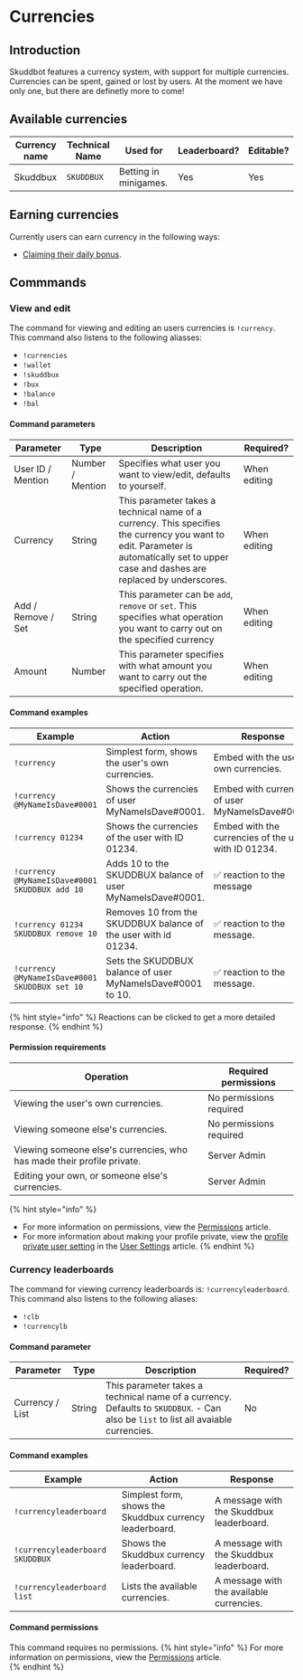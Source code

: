 # Currencies

## Introduction
Skuddbot features a currency system, with support for multiple currencies. Currencies can be spent, gained or lost by users.
At the moment we have only one, but there are definetly more to come! 

## Available currencies
| Currency name | Technical Name | Used for              | Leaderboard? | Editable? |
|---------------|----------------|-----------------------|--------------|-----------|
| Skuddbux      | `SKUDDBUX`     | Betting in minigames. | Yes          | Yes       |

## Earning currencies
Currently users can earn currency in the following ways:
* [Claiming their daily bonus](/Systems/daily-bonus.md).

## Commmands
### View and edit
The command for viewing and editing an users currencies is `!currency`.   
This command also listens to the following aliasses:
- `!currencies`
- `!wallet`
- `!skuddbux`
- `!bux`
- `!balance`
- `!bal`

#### Command parameters
| Parameter          | Type             | Description                                                                                                                                                                             | Required?    |
|--------------------|------------------|-----------------------------------------------------------------------------------------------------------------------------------------------------------------------------------------|--------------|
| User ID / Mention  | Number / Mention | Specifies what user you want to view/edit, defaults to yourself.                                                                                                                        | When editing |
| Currency           | String           | This parameter takes a technical name of a currency. This specifies the currency you want to edit. Parameter is automatically set to upper case and dashes are replaced by underscores. | When editing |
| Add / Remove / Set | String           | This parameter can be `add`, `remove` or `set`. This specifies what operation you want to carry out on the specified currency                                                           | When editing |
| Amount             | Number           | This parameter specifies with what amount you want to carry out the specified operation.                                                                                                | When editing |

#### Command examples
| Example                                        | Action                                                          | Response                                             |
|------------------------------------------------|-----------------------------------------------------------------|------------------------------------------------------|
| `!currency`                                    | Simplest form, shows the user's own currencies.                 | Embed with the user's own currencies.                |
| `!currency @MyNameIsDave#0001`                 | Shows the currencies of user MyNameIsDave#0001.                 | Embed with currencies of user MyNameIsDave#0001.     |
| `!currency 01234`                              | Shows the currencies of the user with ID 01234.                 | Embed with the currencies of the user with ID 01234. |
| `!currency @MyNameIsDave#0001 SKUDDBUX add 10` | Adds 10 to the SKUDDBUX balance of user MyNameIsDave#0001.      | ✅ reaction to the message                            |
| `!currency 01234 SKUDDBUX remove 10`           | Removes 10 from the SKUDDBUX balance of the user with id 01234. | ✅ reaction to the message.                           |
| `!currency @MyNameIsDave#0001 SKUDDBUX set 10` | Sets the SKUDDBUX balance of user MyNameIsDave#0001 to 10.      | ✅ reaction to the message.                           |
{% hint style="info" %}
Reactions can be clicked to get a more detailed response.
{% endhint %}

#### Permission requirements
| Operation                                                              | Required permissions    |
|------------------------------------------------------------------------|-------------------------|
| Viewing the user's own currencies.                                     | No permissions required |
| Viewing someone else's currencies.                                     | No permissions required |
| Viewing someone else's currencies, who has made their profile private. | Server Admin            |
| Editing your own, or someone else's currencies.                        | Server Admin            |
{% hint style="info" %}
* For more information on permissions, view the [Permissions](/Systems/permissions.md) article.  
* For more information about making your profile private, view the [profile private user setting](user-settings.md#profile-private) in the [User Settings](user-settings.md) article.
{% endhint %}


### Currency leaderboards
The command for viewing currency leaderboards is: `!currencyleaderboard`.
This command also listens to the following aliases:
- `!clb`
- `!currencylb`

#### Command parameter
| Parameter       | Type   | Description                                                                                                                        | Required? |
|-----------------|--------|------------------------------------------------------------------------------------------------------------------------------------|-----------|
| Currency / List | String | This parameter takes a technical name of a currency. Defaults to `SKUDDBUX`. - Can also be `list` to list all avaiable currencies. | No        |

#### Command examples
| Example                         | Action                                                  | Response                                 |
|---------------------------------|---------------------------------------------------------|------------------------------------------|
| `!currencyleaderboard`          | Simplest form, shows the Skuddbux currency leaderboard. | A message with the Skuddbux leaderboard. |
| `!currencyleaderboard SKUDDBUX` | Shows the Skuddbux currency leaderboard.                | A message with the Skuddbux leaderboard. |
| `!currencyleaderboard list`     | Lists the available currencies.                         | A message with the available currencies. |

#### Command permissions
This command requires no permissions.
{% hint style="info" %}
For more information on permissions, view the [Permissions](/Systems/permissions.md) article.  
{% endhint %}


